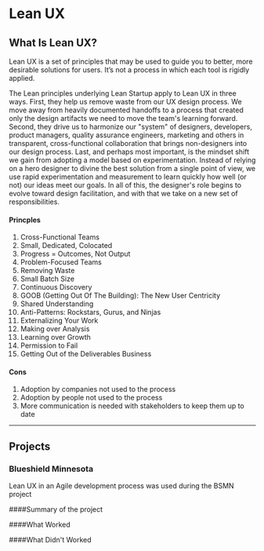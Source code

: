 Lean UX
======================

## What Is Lean UX?

Lean UX is a set of principles that may be used to guide you to better, more desirable solutions for users. It’s not a process in which each tool is rigidly applied.

The Lean principles underlying Lean Startup apply to Lean UX in three ways. First, they help us remove waste from our UX design process. We move away from heavily documented handoffs to a process that created only the design artifacts we need to move the team's learning forward. Second, they drive us to harmonize our "system" of designers, developers, product managers, quality assurance engineers, marketing and others in transparent, cross-functional collaboration that brings non-designers into our design process. Last, and perhaps most important, is the mindset shift we gain from adopting a model based on experimentation. Instead of relying on a hero designer to divine the best solution from a single point of view, we use rapid experimentation and measurement to learn quickly how well (or not) our ideas meet our goals. In all of this, the designer's role begins to evolve toward design facilitation, and with that we take on a new set of responsibilities.

#### Princples

1. Cross-Functional Teams
2. Small, Dedicated, Colocated
3. Progress = Outcomes, Not Output
4. Problem-Focused Teams
5. Removing Waste
6. Small Batch Size
7. Continuous Discovery
8. GOOB (Getting Out Of The Building): The New User Centricity
9. Shared Understanding
10. Anti-Patterns: Rockstars, Gurus, and Ninjas
11. Externalizing Your Work
12. Making over Analysis
13. Learning over Growth
14. Permission to Fail
15. Getting Out of the Deliverables Business

#### Cons

1. Adoption by companies not used to the process
2. Adoption by people not used to the process
3. More communication is needed with stakeholders to keep them up to date

***

## Projects

### Blueshield Minnesota

Lean UX in an Agile development process was used during the BSMN project

####Summary of the project

####What Worked

####What Didn't Worked

